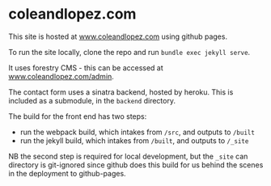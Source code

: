 # coleandlopez.com

This site is hosted at www.coleandlopez.com using github pages.

To run the site locally, clone the repo and run `bundle exec jekyll serve`.

It uses forestry CMS - this can be accessed at www.coleandlopez.com/admin.

The contact form uses a sinatra backend, hosted by heroku. This is included as a submodule, in the `backend` directory.

The build for the front end has two steps:

- run the webpack build, which intakes from `/src`, and outputs to `/built`
- run the jekyll build, which intakes from `/built`, and outputs to `/_site`

NB the second step is required for local development, but the `_site` can directory is git-ignored since github does this build for us behind the scenes in the deployment to github-pages.
